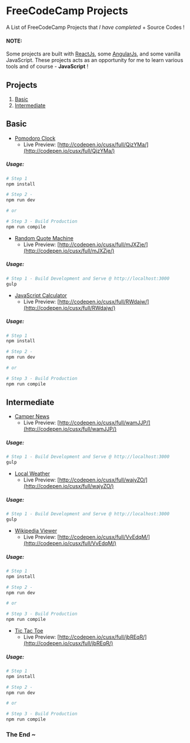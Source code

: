FreeCodeCamp Projects
=======================
A List of FreeCodeCamp Projects that *I have completed* + Source Codes !

#### NOTE:
Some projects are built with [ReactJs](https://github.com/facebook/react), some [AngularJs](https://github.com/angular/angular.js), and some vanilla JavaScript. These projects acts as an opportunity for me to learn various tools and of course - **JavaScript** !

Projects
-----------------
1. [Basic](#basic)
1. [Intermediate](#intermediate)


Basic
-----------------
- [Pomodoro Clock](https://github.com/cusxio/fcc-projects/tree/master/basic%20-%20pomodoro%20clock)
    - Live Preview: [http://codepen.io/cusx/full/QjzYMa/](http://codepen.io/cusx/full/QjzYMa/)

##### Usage: 
```bash
# Step 1
npm install

# Step 2 - 
npm run dev

# or 

# Step 3 - Build Production
npm run compile
```

- [Random Quote Machine](https://github.com/cusxio/fcc-projects/tree/master/basic%20-%20random%20quote%20machine)
    - Live Preview: [http://codepen.io/cusx/full/mJXZje/](http://codepen.io/cusx/full/mJXZje/)

##### Usage: 
```bash
# Step 1 - Build Development and Serve @ http://localhost:3000
gulp
```

- [JavaScript Calculator](https://github.com/cusxio/fcc-projects/tree/master/basic%20-%20calculator)
    - Live Preview: [http://codepen.io/cusx/full/RWdajw/](http://codepen.io/cusx/full/RWdajw/)

##### Usage: 
```bash
# Step 1
npm install

# Step 2 - 
npm run dev

# or 

# Step 3 - Build Production
npm run compile
```


Intermediate
-----------------
- [Camper News](https://github.com/cusxio/fcc-projects/tree/master/intermediate%20-%20camper%20news)
    - Live Preview: [http://codepen.io/cusx/full/wamJJP/](http://codepen.io/cusx/full/wamJJP/)

##### Usage: 
```bash
# Step 1 - Build Development and Serve @ http://localhost:3000
gulp
```
- [Local Weather](https://github.com/cusxio/fcc-projects/tree/master/intermediate%20-%20local%20weather)
    - Live Preview: [http://codepen.io/cusx/full/wajyZO/](http://codepen.io/cusx/full/wajyZO/)

##### Usage: 
```bash
# Step 1 - Build Development and Serve @ http://localhost:3000
gulp
```

- [Wikipedia Viewer](https://github.com/cusxio/fcc-projects/tree/master/intermediate%20-%20wikipedia%20viewer)
    - Live Preview: [http://codepen.io/cusx/full/VvEdqM/](http://codepen.io/cusx/full/VvEdqM/)

##### Usage: 
```bash
# Step 1
npm install

# Step 2 - 
npm run dev

# or 

# Step 3 - Build Production
npm run compile
```

- [Tic Tac Toe](https://github.com/cusxio/fcc-projects/tree/master/intermediate%20-%20tic%20tac%20toe)
    - Live Preview: [http://codepen.io/cusx/full/jbREqR/](http://codepen.io/cusx/full/jbREqR/)

##### Usage: 
```bash
# Step 1
npm install

# Step 2 - 
npm run dev

# or 

# Step 3 - Build Production
npm run compile
```


### The End ~